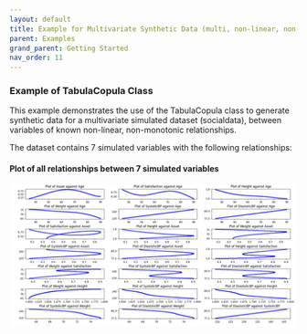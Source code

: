 ```yaml
---
layout: default
title: Example for Multivariate Synthetic Data (multi, non-linear, non-monotonic)
parent: Examples
grand_parent: Getting Started
nav_order: 11
---
```


### Example of TabulaCopula Class
This example demonstrates the use of the TabulaCopula class to generate synthetic data for a multivariate simulated dataset (socialdata), between variables of known non-linear, non-monotonic relationships.

The dataset contains 7 simulated variables with the following relationships:
#### Plot of all relationships between 7 simulated variables
![](../../assets/img/tabulaCopula_example_socialdata_original_scatterplot.png)